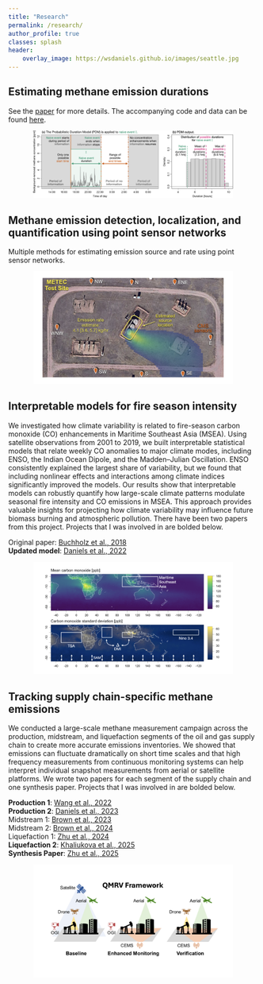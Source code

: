 ```yaml
---
title: "Research"
permalink: /research/
author_profile: true
classes: splash
header:
    overlay_image: https://wsdaniels.github.io/images/seattle.jpg
---
```



## Estimating methane emission durations

See the [paper](https://pubs.acs.org/doi/10.1021/acs.estlett.4c00687) for more details. The accompanying code and data can be found [here](https://github.com/wsdaniels/CMS-durations). 

<div style="text-align: center;">
  <img src="/images/research_page/PDM.png" alt="Methane emissions" style="max-width: 80%; height: auto;">
</div>



## Methane emission detection, localization, and quantification using point sensor networks

Multiple methods for estimating emission source and rate using point sensor networks. 

<div style="text-align: center;">
  <img src="/images/research_page/DLQ.png" alt="Data-driven Earth system science" style="max-width: 80%; height: auto;">
</div>



## Interpretable models for fire season intensity

We investigated how climate variability is related to fire-season carbon monoxide (CO) enhancements in Maritime Southeast Asia (MSEA). Using satellite observations from 2001 to 2019, we built interpretable statistical models that relate weekly CO anomalies to major climate modes, including ENSO, the Indian Ocean Dipole, and the Madden–Julian Oscillation. ENSO consistently explained the largest share of variability, but we found that including nonlinear effects and interactions among climate indices significantly improved the models. Our results show that interpretable models can robustly quantify how large-scale climate patterns modulate seasonal fire intensity and CO emissions in MSEA. This approach provides valuable insights for projecting how climate variability may influence future biomass burning and atmospheric pollution. There have been two papers from this project. Projects that I was involved in are bolded below.

Original paper: [Buchholz et al., 2018](https://doi.org/10.1029/2018JD028438)   
**Updated model**: [Daniels et al., 2022](https://doi.org/10.1029/2022JD036774)

<div style="text-align: center;">
  <img src="/images/research_page/co_modeling.png" style="max-width: 80%; height: auto;">
</div>




## Tracking supply chain-specific methane emissions 

We conducted a large-scale methane measurement campaign across the production, midstream, and liquefaction segments of the oil and gas supply chain to create more accurate emissions inventories. We showed that emissions can fluctuate dramatically on short time scales and that high frequency measurements from continuous monitoring systems can help interpret individual snapshot measurements from aerial or satellite platforms. We wrote two papers for each segment of the supply chain and one synthesis paper. Projects that I was involved in are bolded below.

**Production 1**: [Wang et al., 2022](https://doi.org/10.1021/acs.est.2c06211)   
**Production 2**: [Daniels et al., 2023](https://doi.org/10.1021/acs.est.3c01121)   
Midstream 1: [Brown et al., 2023](https://doi.org/10.1021/acs.est.3c01321)   
Midstream 2: [Brown et al., 2024](https://doi.org/10.3390/atmos15040447)   
Liquefaction 1: [Zhu et al., 2024](https://doi.org/10.1021/acs.estlett.4c00713)   
**Liquefaction 2**: [Khaliukova et al., 2025](https://doi.org/10.1021/acsestair.4c00301)   
**Synthesis Paper**: [Zhu et al., 2025](https://doi.org/10.26434/chemrxiv-2025-8751d)

<div style="text-align: center;">
  <img src="/images/research_page/QMRV.png" style="max-width: 80%; height: auto;">
</div>


